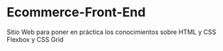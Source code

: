 # Ecommerce-Front-End
Sitio Web para poner en práctica los conocimientos sobre HTML y CSS Flexbox y CSS Grid
